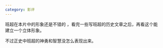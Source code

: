 ```yaml
---
category: 影评
---
```


班超在本片中的形象还是不错的 ，看完一些写班超的历史文章之后，再看这个能建立一个立体形象。

不过正史中班超的神勇和智慧没怎么表现出来。

